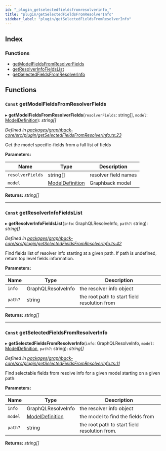 ```yaml
---
id: "_plugin_getselectedfieldsfromresolverinfo_"
title: "plugin/getSelectedFieldsFromResolverInfo"
sidebar_label: "plugin/getSelectedFieldsFromResolverInfo"
---
```


## Index

### Functions

* [getModelFieldsFromResolverFields](_plugin_getselectedfieldsfromresolverinfo_.md#const-getmodelfieldsfromresolverfields)
* [getResolverInfoFieldsList](_plugin_getselectedfieldsfromresolverinfo_.md#const-getresolverinfofieldslist)
* [getSelectedFieldsFromResolverInfo](_plugin_getselectedfieldsfromresolverinfo_.md#const-getselectedfieldsfromresolverinfo)

## Functions

### `Const` getModelFieldsFromResolverFields

▸ **getModelFieldsFromResolverFields**(`resolverFields`: string[], `model`: [ModelDefinition](_plugin_modeldefinition_.md#modeldefinition)): *string[]*

*Defined in [packages/graphback-core/src/plugin/getSelectedFieldsFromResolverInfo.ts:23](https://github.com/aerogear/graphback/blob/bc616b51/packages/graphback-core/src/plugin/getSelectedFieldsFromResolverInfo.ts#L23)*

Get the model specific-fields from a full list of fields

**Parameters:**

Name | Type | Description |
------ | ------ | ------ |
`resolverFields` | string[] | resolver field names |
`model` | [ModelDefinition](_plugin_modeldefinition_.md#modeldefinition) | Graphback model  |

**Returns:** *string[]*

___

### `Const` getResolverInfoFieldsList

▸ **getResolverInfoFieldsList**(`info`: GraphQLResolveInfo, `path?`: string): *string[]*

*Defined in [packages/graphback-core/src/plugin/getSelectedFieldsFromResolverInfo.ts:42](https://github.com/aerogear/graphback/blob/bc616b51/packages/graphback-core/src/plugin/getSelectedFieldsFromResolverInfo.ts#L42)*

Find fields list of resolver info starting at a given path.
If path is undefined, return top level fields information.

**Parameters:**

Name | Type | Description |
------ | ------ | ------ |
`info` | GraphQLResolveInfo | the resolver info object |
`path?` | string | the root path to start field resolution from  |

**Returns:** *string[]*

___

### `Const` getSelectedFieldsFromResolverInfo

▸ **getSelectedFieldsFromResolverInfo**(`info`: GraphQLResolveInfo, `model`: [ModelDefinition](_plugin_modeldefinition_.md#modeldefinition), `path?`: string): *string[]*

*Defined in [packages/graphback-core/src/plugin/getSelectedFieldsFromResolverInfo.ts:11](https://github.com/aerogear/graphback/blob/bc616b51/packages/graphback-core/src/plugin/getSelectedFieldsFromResolverInfo.ts#L11)*

Find selectable fields from resolve info for a given model starting on a given path

**Parameters:**

Name | Type | Description |
------ | ------ | ------ |
`info` | GraphQLResolveInfo | the resolver info object |
`model` | [ModelDefinition](_plugin_modeldefinition_.md#modeldefinition) | the model to find the fields from |
`path?` | string | the root path to start field resolution from.  |

**Returns:** *string[]*
